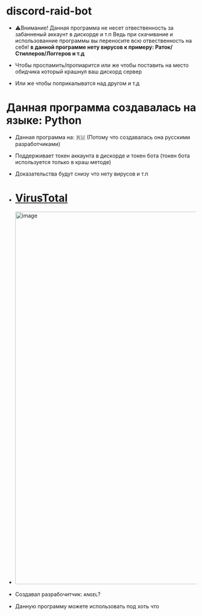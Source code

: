 # discord-raid-bot

- ⚠️Внимание! Данная программа не несет отвественность за забанненый аккаунт в дискорде и т.п
Ведь при скачивание и использованние программы вы переносите всю отвественность на себя!
**в данной программе нету вирусов к примеру: Раток/Стиллеров/Логгеров и т.д**

- Чтобы проспамить/пропиарится или же чтобы поставить на место обидчика который крашнул ваш дискорд сервер
- Или же чтобы поприкалыватся над другом и т.д

# Данная программа создавалась на языке: Python
- Данная программа на: 🇷🇺 (Потому что создавалась она русскими разработчиками)
- Поддерживает токен аккаунта в дискорде и токен бота (токен бота используется только в краш методе)
- Доказательства будут снизу что нету вирусов и т.п
- # **[VirusTotal](https://www.virustotal.com/gui/file/96a6c06121bb4051c7fe47fe23bc2a24b83c437b49ebcd932a4f292d164bb7f4?nocache=1)**
- <img width="1331" height="988" alt="image" src="https://github.com/user-attachments/assets/ad84b00b-4f1f-4a31-b3c7-b895c62bd48b" />

- Создавал разрабочитчик: ᴀɴɢᴇʟ?
- Данную программу можете использовать под хоть что
  


